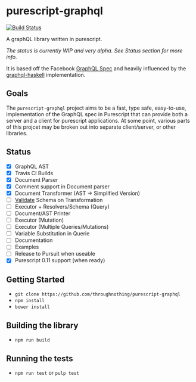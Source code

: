 # purescript-graphql
[![Build Status](https://travis-ci.org/throughnothing/purescript-graphql.svg?branch=master)](https://travis-ci.org/throughnothing/purescript-graphql)

A graphQL library written in purescript.

_The status is currently WIP and very alpha.  See Status section for more info._

It is based off the Facebook [GraphQL Spec](https://facebook.github.io/graphql/#EnumValue)
and heavily influenced by  the
[graphql-haskell](https://github.com/jdnavarro/graphql-haskell/blob/master/Data/GraphQL/AST.hs)
implementation.

## Goals

The `purescript-graphql` project aims to be a fast, type safe, easy-to-use,
implementation of the GraphQL spec in Purescript that can provide both a
server and a client for purescript applications.  At some point, various parts
of this projcet may be broken out into separate client/server, or other libraries.

## Status
- [X] GraphQL AST
- [X] Travis CI Builds
- [X] Document Parser
- [X] Comment support in Document parser
- [X] Document Transformer (AST -> Simplified Version)
- [ ] [Validate](https://facebook.github.io/graphql/#sec-Validation) Schema on Transformation
- [ ] Executor + Resolvers/Schema (Query)
- [ ] Document/AST Printer
- [ ] Executor (Mutation)
- [ ] Executor (Multiple Queries/Mutations)
- [ ] Variable Substitution in Querie
- [ ] Documentation
- [ ] Examples
- [ ] Release to Pursuit when useable
- [X] Purescript 0.11 support (when ready)

## Getting Started

* `git clone https://github.com/throughnothing/purescript-graphql`
* `npm install`
* `bower install`

## Building the library

* `npm run build`

## Running the tests

* `npm run test` or `pulp test`
